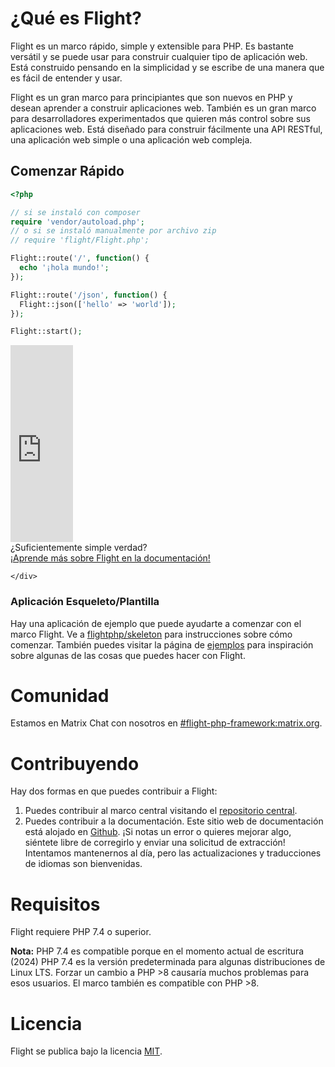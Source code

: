 # ¿Qué es Flight?

Flight es un marco rápido, simple y extensible para PHP. Es bastante versátil y se puede usar para construir cualquier tipo de aplicación web. Está construido pensando en la simplicidad y se escribe de una manera que es fácil de entender y usar.

Flight es un gran marco para principiantes que son nuevos en PHP y desean aprender a construir aplicaciones web. También es un gran marco para desarrolladores experimentados que quieren más control sobre sus aplicaciones web. Está diseñado para construir fácilmente una API RESTful, una aplicación web simple o una aplicación web compleja.

## Comenzar Rápido

```php
<?php

// si se instaló con composer
require 'vendor/autoload.php';
// o si se instaló manualmente por archivo zip
// require 'flight/Flight.php';

Flight::route('/', function() {
  echo '¡hola mundo!';
});

Flight::route('/json', function() {
  Flight::json(['hello' => 'world']);
});

Flight::start();
```

<div class="flight-block-video">
  <div class="row">
    <div class="col-12 col-md-6 position-relative video-wrapper">
      <iframe class="video-bg" width="100vw" height="315" src="https://www.youtube.com/embed/VCztp1QLC2c?si=W3fSWEKmoCIlC7Z5" title="Reproductor de video de YouTube" frameborder="0" allow="accelerometer; autoplay; clipboard-write; encrypted-media; gyroscope; picture-in-picture; web-share" allowfullscreen></iframe>
    </div>
    <div class="col-12 col-md-6 text-center mt-5 pt-5">
      <span class="fligth-title-video">¿Suficientemente simple verdad?</span>
      <br>
      <a href="https://docs.flightphp.com/learn">¡Aprende más sobre Flight en la documentación!</a>

    </div>
  </div>
</div>

### Aplicación Esqueleto/Plantilla

Hay una aplicación de ejemplo que puede ayudarte a comenzar con el marco Flight. Ve a [flightphp/skeleton](https://github.com/flightphp/skeleton) para instrucciones sobre cómo comenzar. También puedes visitar la página de [ejemplos](examples) para inspiración sobre algunas de las cosas que puedes hacer con Flight.

# Comunidad

Estamos en Matrix Chat con nosotros en [#flight-php-framework:matrix.org](https://matrix.to/#/#flight-php-framework:matrix.org).

# Contribuyendo

Hay dos formas en que puedes contribuir a Flight: 

1. Puedes contribuir al marco central visitando el [repositorio central](https://github.com/flightphp/core). 
1. Puedes contribuir a la documentación. Este sitio web de documentación está alojado en [Github](https://github.com/flightphp/docs). ¡Si notas un error o quieres mejorar algo, siéntete libre de corregirlo y enviar una solicitud de extracción! Intentamos mantenernos al día, pero las actualizaciones y traducciones de idiomas son bienvenidas.

# Requisitos

Flight requiere PHP 7.4 o superior.

**Nota:** PHP 7.4 es compatible porque en el momento actual de escritura (2024) PHP 7.4 es la versión predeterminada para algunas distribuciones de Linux LTS. Forzar un cambio a PHP >8 causaría muchos problemas para esos usuarios. El marco también es compatible con PHP >8.

# Licencia

Flight se publica bajo la licencia [MIT](https://github.com/flightphp/core/blob/master/LICENSE).